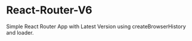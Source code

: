 # React-Router-V6
Simple React Router App with Latest Version using createBrowserHistory and loader.
